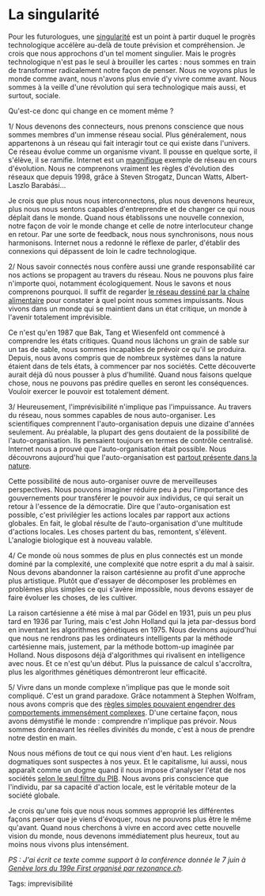 # La singularité

Pour les futurologues, une [singularité](http://fr.wikipedia.org/wiki/Singularit%C3%A9_technologique) est un point à partir duquel le progrès technologique accélère au-delà de toute prévision et compréhension. Je crois que nous approchons d'un tel moment singulier. Mais le progrès technologique n'est pas le seul à brouiller les cartes : nous sommes en train de transformer radicalement notre façon de penser. Nous ne voyons plus le monde comme avant, nous n'avons plus envie d'y vivre comme avant. Nous sommes à la veille d'une révolution qui sera technologique mais aussi, et surtout, sociale.

Qu'est-ce donc qui change en ce moment même ?

1/ Nous devenons des connecteurs, nous prenons conscience que nous sommes membres d'un immense réseau social. Plus généralement, nous appartenons à un réseau qui fait interagir tout ce qui existe dans l'univers. Ce réseau évolue comme un organisme vivant. Il pousse en quelque sorte, il s'élève, il se ramifie. Internet est un [magnifique](http://www-personal.umich.edu/~mejn/networks/) exemple de réseau en cours d'évolution. Nous ne comprenons vraiment les règles d'évolution des réseaux que depuis 1998, grâce à Steven Strogatz, Duncan Watts, Albert-Laszlo Barabási...

Je crois que plus nous nous interconnectons, plus nous devenons heureux, plus nous nous sentons capables d'entreprendre et de changer ce qui nous déplait dans le monde. Quand nous établissons une nouvelle connexion, notre façon de voir le monde change et celle de notre interlocuteur change en retour. Par une sorte de feedback, nous nous synchronisons, nous nous harmonisons. Internet nous a redonné le réflexe de parler, d'établir des connexions qui dépassent de loin le cadre technologique.

2/ Nous savoir connectés nous confère aussi une grande responsabilité car nos actions se propagent au travers du réseau. Nous ne pouvons plus faire n'importe quoi, notamment écologiquement. Nous le savons et nous comprenons pourquoi. Il suffit de regarder [le réseau dessiné par la chaîne alimentaire](http://www.fisherycrisis.com/coral7.html) pour constater à quel point nous sommes impuissants. Nous vivons dans un monde qui se maintient dans un état critique, un monde à l'avenir totalement imprévisible.

Ce n'est qu'en 1987 que Bak, Tang et Wiesenfeld ont commencé à comprendre les états critiques. Quand nous lâchons un grain de sable sur un tas de sable, nous sommes incapables de prévoir ce qu'il se produira. Depuis, nous avons compris que de nombreux systèmes dans la nature étaient dans de tels états, à commencer par nos sociétés. Cette découverte aurait déjà dû nous pousser à plus d'humilité. Quand nous faisons quelque chose, nous ne pouvons pas prédire quelles en seront les conséquences. Vouloir exercer le pouvoir est totalement dément.

3/ Heureusement, l'imprévisibilité n'implique pas l'impuissance. Au travers du réseau, nous sommes capables de nous auto-organiser. Les scientifiques comprennent l'auto-organisation depuis une dizaine d'années seulement. Au préalable, la plupart des gens doutaient de la possibilité de l'auto-organisation. Ils pensaient toujours en termes de contrôle centralisé. Internet nous a prouvé que l'auto-organisation était possible. Nous découvrons aujourd'hui que l'auto-organisation est [partout présente dans la nature](http://www.mellowdolphin.com/images/Bosque_Birds_flocks_CRW_1623-Goose_powered_V-10.jpg).

Cette possibilité de nous auto-organiser ouvre de merveilleuses perspectives. Nous pouvons imaginer réduire peu à peu l'importance des gouvernements pour transférer le pouvoir aux individus, ce qui serait un retour à l'essence de la démocratie. Dire que l'auto-organisation est possible, c'est privilégier les actions locales par rapport aux actions globales. En fait, le global résulte de l'auto-organisation d'une multitude d'actions locales. Les choses partent du bas, remontent, s'élèvent. L'analogie biologique est à nouveau valable.

4/ Ce monde où nous sommes de plus en plus connectés est un monde dominé par la complexité, une complexité que notre esprit a du mal à saisir. Nous devons abandonner la raison cartésienne au profit d'une approche plus artistique. Plutôt que d'essayer de décomposer les problèmes en problèmes plus simples ce qui s'avère impossible, nous devons essayer de faire évoluer les choses, de les cultiver.

La raison cartésienne a été mise à mal par Gödel en 1931, puis un peu plus tard en 1936 par Turing, mais c'est John Holland qui la jeta par-dessus bord en inventant les algorithmes génétiques en 1975. Nous devinons aujourd'hui que nous ne rendrons pas les ordinateurs intelligents par la méthode cartésienne mais, justement, par la méthode bottom-up imaginée par Holland. Nous disposons déjà d'algorithmes qui rivalisent en intelligence avec nous. Et ce n'est qu'un début. Plus la puissance de calcul s'accroîtra, plus les algorithmes génétiques démontreront leur efficacité.

5/ Vivre dans un monde complexe n'implique pas que le monde soit compliqué. C'est un grand paradoxe. Grâce notamment à Stephen Wolfram, nous avons compris que des [règles simples pouvaient engendrer des comportements immensément complexes](http://www.wolframscience.com/nksonline/page-29). D'une certaine façon, nous avons démystifié le monde : comprendre n'implique pas prévoir. Nous sommes dorénavant les réelles divinités du monde, c'est à nous de prendre notre destin en main.

Nous nous méfions de tout ce qui nous vient d'en haut. Les religions dogmatiques sont suspectes à nos yeux. Et le capitalisme, lui aussi, nous apparaît comme un dogme quand il nous impose d'analyser l'état de nos sociétés [selon le seul filtre du PIB](http://blog.tcrouzet.com/peuple/croissance-illusoire-35839). Nous avons pris conscience que l'individu, par sa capacité d'action locale, est le véritable moteur de la société globale.

Je crois qu'une fois que nous nous sommes approprié les différentes façons penser que je viens d'évoquer, nous ne pouvons plus être le même qu'avant. Quand nous cherchons à vivre en accord avec cette nouvelle vision du monde, nous devenons immédiatement plus heureux, tout au moins nous vivons plus intensément.

*PS : J'ai écrit ce texte comme support à la conférence donnée le 7 juin à* [*Genève lors du 199e First organisé par rezonance.ch*](http://www.rezonance.ch/rezo/classes/ft-first-tuesday/geneve/20060607a/one-community)*.*

Tags: imprevisibilité